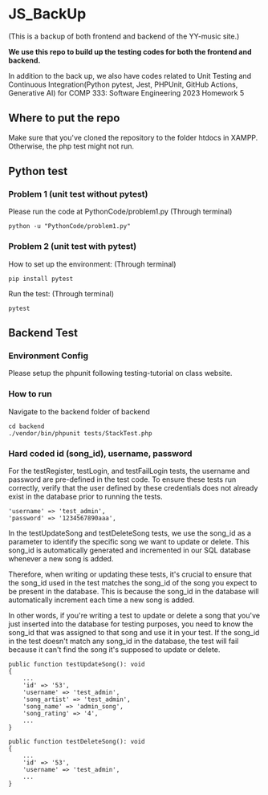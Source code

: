 # JS_BackUp

(This is a backup of both frontend and backend of the YY-music site.)

**We use this repo to build up the testing codes for both the frontend and backend.**

In addition to the back up, we also have codes related to Unit Testing and Continuous Integration(Python pytest, Jest, PHPUnit, GitHub Actions, Generative AI) for COMP 333: Software Engineering 2023
Homework 5

## Where to put the repo

Make sure that you've cloned the repository to the folder htdocs in XAMPP. Otherwise, the php test might not run.

## Python test

### Problem 1 (unit test without pytest)

Please run the code at PythonCode/problem1.py (Through terminal)

```
python -u "PythonCode/problem1.py"
```

### Problem 2 (unit test with pytest)

How to set up the environment: (Through terminal)

```
pip install pytest
```

Run the test: (Through terminal)

```
pytest
```

## Backend Test

### Environment Config

Please setup the phpunit following testing-tutorial on class website.

### How to run

Navigate to the backend folder of backend

```
cd backend
./vendor/bin/phpunit tests/StackTest.php
```

### Hard coded id (song_id), username, password

For the testRegister, testLogin, and testFailLogin tests, the username and password are pre-defined in the test code. To ensure these tests run correctly, verify that the user defined by these credentials does not already exist in the database prior to running the tests.

```
'username' => 'test_admin',
'password' => '1234567890aaa',
```

In the testUpdateSong and testDeleteSong tests, we use the song_id as a parameter to identify the specific song we want to update or delete. This song_id is automatically generated and incremented in our SQL database whenever a new song is added.

Therefore, when writing or updating these tests, it's crucial to ensure that the song_id used in the test matches the song_id of the song you expect to be present in the database. This is because the song_id in the database will automatically increment each time a new song is added.

In other words, if you're writing a test to update or delete a song that you've just inserted into the database for testing purposes, you need to know the song_id that was assigned to that song and use it in your test. If the song_id in the test doesn't match any song_id in the database, the test will fail because it can't find the song it's supposed to update or delete.

```
public function testUpdateSong(): void
{
    ...
    'id' => '53',
    'username' => 'test_admin',
    'song_artist' => 'test_admin',
    'song_name' => 'admin_song',
    'song_rating' => '4',
    ...
}
```

```
public function testDeleteSong(): void
{
    ...
    'id' => '53',
    'username' => 'test_admin',
    ...
}
```

